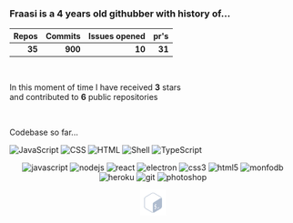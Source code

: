 
### Fraasi is a **4** years old githubber with history of...

| Repos | Commits | Issues opened | pr's |
| ---: | ---: | ---: | ---: | 
| **35** | **900** | **10** | **31** |
  
<br />

In this moment of time I have received **3** stars  
and contributed to **6** public repositories
 
<br />

Codebase so far...  

![JavaScript](https://img.shields.io/static/v1?style=flat-square&label=%E2%A0%80&color=555&labelColor=%23f1e05a&message=JavaScript%EF%B8%B194.4%25)
![CSS](https://img.shields.io/static/v1?style=flat-square&label=%E2%A0%80&color=555&labelColor=%23563d7c&message=CSS%EF%B8%B13.2%25)
![HTML](https://img.shields.io/static/v1?style=flat-square&label=%E2%A0%80&color=555&labelColor=%23e34c26&message=HTML%EF%B8%B11.3%25)
![Shell](https://img.shields.io/static/v1?style=flat-square&label=%E2%A0%80&color=555&labelColor=%2389e051&message=Shell%EF%B8%B10.4%25)
![TypeScript](https://img.shields.io/static/v1?style=flat-square&label=%E2%A0%80&color=555&labelColor=%232b7489&message=TypeScript%EF%B8%B10.4%25)

</p>

<p align="center">
 <img src="https://devicons.github.io/devicon/devicon.git/icons/javascript/javascript-original.svg" alt="javascript" width="20" height="20"/>
 <img src="https://devicons.github.io/devicon/devicon.git/icons/nodejs/nodejs-plain.svg" alt="nodejs" width="20" height="20"/>
 <img src="https://devicons.github.io/devicon/devicon.git/icons/react/react-original.svg" alt="react" width="20" height="20"/>
 <img src="https://devicons.github.io/devicon/devicon.git/icons/electron/electron-original.svg" alt="electron" width="20" height="20"/>
 <img src="https://devicons.github.io/devicon/devicon.git/icons/css3/css3-plain.svg" alt="css3" width="20" height="20"/>
 <img src="https://devicons.github.io/devicon/devicon.git/icons/html5/html5-plain.svg" alt="html5" width="20" height="20"/>
 <img src="https://devicons.github.io/devicon/devicon.git/icons/mongodb/mongodb-plain.svg" alt="monfodb" width="20" height="20"/>
 <img src="https://devicons.github.io/devicon/devicon.git/icons/heroku/heroku-original.svg" alt="heroku" width="20" height="20"/>
 <img src="https://devicons.github.io/devicon/devicon.git/icons/git/git-plain.svg" alt="git" width="20" height="20"/>
 <img src="https://devicons.github.io/devicon/devicon.git/icons/photoshop/photoshop-plain.svg" alt="photoshop" width="20" height="20"/>
</p>

<p align="center">
  <img src="https://raw.githubusercontent.com/Fraasi/file-repo/master/pics/bash_monochrome_dark.svg" alt="bash" width="45" height="45"/>
</p>

